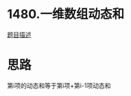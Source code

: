 # 1480.一维数组动态和

[题目描述](https://leetcode-cn.com/problems/running-sum-of-1d-array/)

# 思路

第i项的动态和等于第i项+第i-1项动态和
